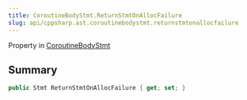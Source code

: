 ```yaml
---
title: CoroutineBodyStmt.ReturnStmtOnAllocFailure
slug: api/cppsharp.ast.coroutinebodystmt.returnstmtonallocfailure
---
```

Property in [CoroutineBodyStmt](/api/cppsharp/ast/coroutinebodystmt)

## Summary



```csharp
public Stmt ReturnStmtOnAllocFailure { get; set; }
```


